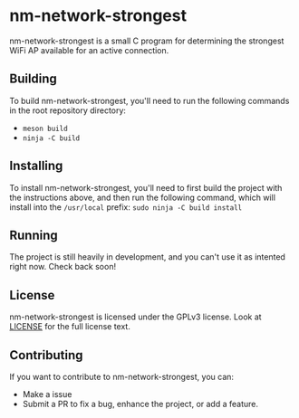 # nm-network-strongest

nm-network-strongest is a small C program for determining the strongest WiFi AP
available for an active connection.

## Building

To build nm-network-strongest, you'll need to run the following commands in the
root repository directory:

- `meson build`
- `ninja -C build`

## Installing

To install nm-network-strongest, you'll need to first build the project with the
instructions above, and then run the following command, which will install into
the `/usr/local` prefix: `sudo ninja -C build install`

## Running

The project is still heavily in development, and you can't use it as
intented right now. Check back soon!

## License

nm-network-strongest is licensed under the GPLv3 license. Look at
[LICENSE](LICENSE) for the full license text.

## Contributing

If you want to contribute to nm-network-strongest, you can:

- Make a issue
- Submit a PR to fix a bug, enhance the project, or add a feature.

[LICENSE]: /LICENSE

